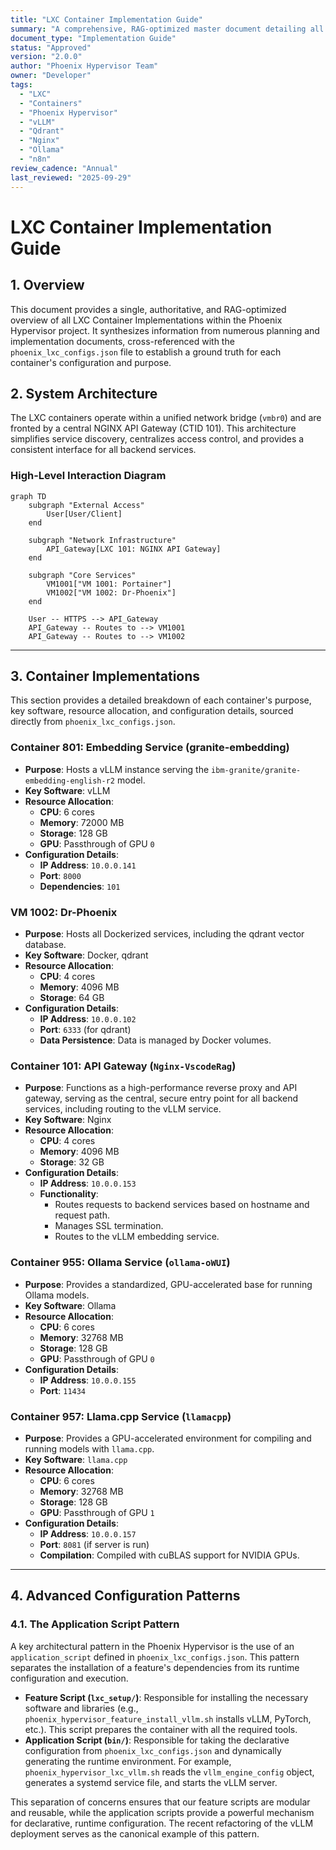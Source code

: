 ```yaml
---
title: "LXC Container Implementation Guide"
summary: "A comprehensive, RAG-optimized master document detailing all LXC Container Implementations within the Phoenix Hypervisor project."
document_type: "Implementation Guide"
status: "Approved"
version: "2.0.0"
author: "Phoenix Hypervisor Team"
owner: "Developer"
tags:
  - "LXC"
  - "Containers"
  - "Phoenix Hypervisor"
  - "vLLM"
  - "Qdrant"
  - "Nginx"
  - "Ollama"
  - "n8n"
review_cadence: "Annual"
last_reviewed: "2025-09-29"
---
```


# LXC Container Implementation Guide

## 1. Overview

This document provides a single, authoritative, and RAG-optimized overview of all LXC Container Implementations within the Phoenix Hypervisor project. It synthesizes information from numerous planning and implementation documents, cross-referenced with the `phoenix_lxc_configs.json` file to establish a ground truth for each container's configuration and purpose.

## 2. System Architecture

The LXC containers operate within a unified network bridge (`vmbr0`) and are fronted by a central NGINX API Gateway (CTID 101). This architecture simplifies service discovery, centralizes access control, and provides a consistent interface for all backend services.

### High-Level Interaction Diagram

```mermaid
graph TD
    subgraph "External Access"
        User[User/Client]
    end

    subgraph "Network Infrastructure"
        API_Gateway[LXC 101: NGINX API Gateway]
    end

    subgraph "Core Services"
        VM1001["VM 1001: Portainer"]
        VM1002["VM 1002: Dr-Phoenix"]
    end

    User -- HTTPS --> API_Gateway
    API_Gateway -- Routes to --> VM1001
    API_Gateway -- Routes to --> VM1002
```

---

## 3. Container Implementations

This section provides a detailed breakdown of each container's purpose, key software, resource allocation, and configuration details, sourced directly from `phoenix_lxc_configs.json`.

### Container 801: Embedding Service (granite-embedding)

*   **Purpose**: Hosts a vLLM instance serving the `ibm-granite/granite-embedding-english-r2` model.
*   **Key Software**: vLLM
*   **Resource Allocation**:
    *   **CPU**: 6 cores
    *   **Memory**: 72000 MB
    *   **Storage**: 128 GB
    *   **GPU**: Passthrough of GPU `0`
*   **Configuration Details**:
    *   **IP Address**: `10.0.0.141`
    *   **Port**: `8000`
    *   **Dependencies**: `101`

### VM 1002: Dr-Phoenix

*   **Purpose**: Hosts all Dockerized services, including the qdrant vector database.
*   **Key Software**: Docker, qdrant
*   **Resource Allocation**:
    *   **CPU**: 4 cores
    *   **Memory**: 4096 MB
    *   **Storage**: 64 GB
*   **Configuration Details**:
    *   **IP Address**: `10.0.0.102`
    *   **Port**: `6333` (for qdrant)
    *   **Data Persistence**: Data is managed by Docker volumes.

### Container 101: API Gateway (`Nginx-VscodeRag`)

*   **Purpose**: Functions as a high-performance reverse proxy and API gateway, serving as the central, secure entry point for all backend services, including routing to the vLLM service.
*   **Key Software**: Nginx
*   **Resource Allocation**:
    *   **CPU**: 4 cores
    *   **Memory**: 4096 MB
    *   **Storage**: 32 GB
*   **Configuration Details**:
    *   **IP Address**: `10.0.0.153`
    *   **Functionality**:
        *   Routes requests to backend services based on hostname and request path.
        *   Manages SSL termination.
        *   Routes to the vLLM embedding service.

### Container 955: Ollama Service (`ollama-oWUI`)

*   **Purpose**: Provides a standardized, GPU-accelerated base for running Ollama models.
*   **Key Software**: Ollama
*   **Resource Allocation**:
    *   **CPU**: 6 cores
    *   **Memory**: 32768 MB
    *   **Storage**: 128 GB
    *   **GPU**: Passthrough of GPU `0`
*   **Configuration Details**:
    *   **IP Address**: `10.0.0.155`
    *   **Port**: `11434`

### Container 957: Llama.cpp Service (`llamacpp`)

*   **Purpose**: Provides a GPU-accelerated environment for compiling and running models with `llama.cpp`.
*   **Key Software**: `llama.cpp`
*   **Resource Allocation**:
    *   **CPU**: 6 cores
    *   **Memory**: 32768 MB
    *   **Storage**: 128 GB
    *   **GPU**: Passthrough of GPU `1`
*   **Configuration Details**:
    *   **IP Address**: `10.0.0.157`
    *   **Port**: `8081` (if server is run)
    *   **Compilation**: Compiled with cuBLAS support for NVIDIA GPUs.

---

## 4. Advanced Configuration Patterns

### 4.1. The Application Script Pattern

A key architectural pattern in the Phoenix Hypervisor is the use of an `application_script` defined in `phoenix_lxc_configs.json`. This pattern separates the installation of a feature's dependencies from its runtime configuration and execution.

*   **Feature Script (`lxc_setup/`)**: Responsible for installing the necessary software and libraries (e.g., `phoenix_hypervisor_feature_install_vllm.sh` installs vLLM, PyTorch, etc.). This script prepares the container with all the required tools.
*   **Application Script (`bin/`)**: Responsible for taking the declarative configuration from `phoenix_lxc_configs.json` and dynamically generating the runtime environment. For example, `phoenix_hypervisor_lxc_vllm.sh` reads the `vllm_engine_config` object, generates a systemd service file, and starts the vLLM server.

This separation of concerns ensures that our feature scripts are modular and reusable, while the application scripts provide a powerful mechanism for declarative, runtime configuration. The recent refactoring of the vLLM deployment serves as the canonical example of this pattern.
